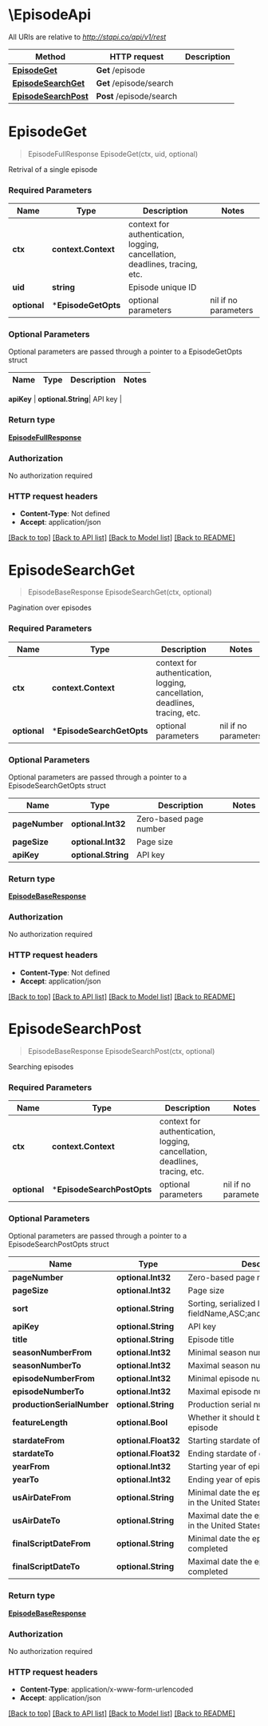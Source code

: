 # \EpisodeApi

All URIs are relative to *http://stapi.co/api/v1/rest*

Method | HTTP request | Description
------------- | ------------- | -------------
[**EpisodeGet**](EpisodeApi.md#EpisodeGet) | **Get** /episode | 
[**EpisodeSearchGet**](EpisodeApi.md#EpisodeSearchGet) | **Get** /episode/search | 
[**EpisodeSearchPost**](EpisodeApi.md#EpisodeSearchPost) | **Post** /episode/search | 


# **EpisodeGet**
> EpisodeFullResponse EpisodeGet(ctx, uid, optional)


Retrival of a single episode

### Required Parameters

Name | Type | Description  | Notes
------------- | ------------- | ------------- | -------------
 **ctx** | **context.Context** | context for authentication, logging, cancellation, deadlines, tracing, etc.
  **uid** | **string**| Episode unique ID | 
 **optional** | ***EpisodeGetOpts** | optional parameters | nil if no parameters

### Optional Parameters
Optional parameters are passed through a pointer to a EpisodeGetOpts struct

Name | Type | Description  | Notes
------------- | ------------- | ------------- | -------------

 **apiKey** | **optional.String**| API key | 

### Return type

[**EpisodeFullResponse**](EpisodeFullResponse.md)

### Authorization

No authorization required

### HTTP request headers

 - **Content-Type**: Not defined
 - **Accept**: application/json

[[Back to top]](#) [[Back to API list]](../README.md#documentation-for-api-endpoints) [[Back to Model list]](../README.md#documentation-for-models) [[Back to README]](../README.md)

# **EpisodeSearchGet**
> EpisodeBaseResponse EpisodeSearchGet(ctx, optional)


Pagination over episodes

### Required Parameters

Name | Type | Description  | Notes
------------- | ------------- | ------------- | -------------
 **ctx** | **context.Context** | context for authentication, logging, cancellation, deadlines, tracing, etc.
 **optional** | ***EpisodeSearchGetOpts** | optional parameters | nil if no parameters

### Optional Parameters
Optional parameters are passed through a pointer to a EpisodeSearchGetOpts struct

Name | Type | Description  | Notes
------------- | ------------- | ------------- | -------------
 **pageNumber** | **optional.Int32**| Zero-based page number | 
 **pageSize** | **optional.Int32**| Page size | 
 **apiKey** | **optional.String**| API key | 

### Return type

[**EpisodeBaseResponse**](EpisodeBaseResponse.md)

### Authorization

No authorization required

### HTTP request headers

 - **Content-Type**: Not defined
 - **Accept**: application/json

[[Back to top]](#) [[Back to API list]](../README.md#documentation-for-api-endpoints) [[Back to Model list]](../README.md#documentation-for-models) [[Back to README]](../README.md)

# **EpisodeSearchPost**
> EpisodeBaseResponse EpisodeSearchPost(ctx, optional)


Searching episodes

### Required Parameters

Name | Type | Description  | Notes
------------- | ------------- | ------------- | -------------
 **ctx** | **context.Context** | context for authentication, logging, cancellation, deadlines, tracing, etc.
 **optional** | ***EpisodeSearchPostOpts** | optional parameters | nil if no parameters

### Optional Parameters
Optional parameters are passed through a pointer to a EpisodeSearchPostOpts struct

Name | Type | Description  | Notes
------------- | ------------- | ------------- | -------------
 **pageNumber** | **optional.Int32**| Zero-based page number | 
 **pageSize** | **optional.Int32**| Page size | 
 **sort** | **optional.String**| Sorting, serialized like this: fieldName,ASC;anotherFieldName,DESC | 
 **apiKey** | **optional.String**| API key | 
 **title** | **optional.String**| Episode title | 
 **seasonNumberFrom** | **optional.Int32**| Minimal season number | 
 **seasonNumberTo** | **optional.Int32**| Maximal season number | 
 **episodeNumberFrom** | **optional.Int32**| Minimal episode number in season | 
 **episodeNumberTo** | **optional.Int32**| Maximal episode number in season | 
 **productionSerialNumber** | **optional.String**| Production serial number | 
 **featureLength** | **optional.Bool**| Whether it should be a feature length episode | 
 **stardateFrom** | **optional.Float32**| Starting stardate of episode story | 
 **stardateTo** | **optional.Float32**| Ending stardate of episode story | 
 **yearFrom** | **optional.Int32**| Starting year of episode story | 
 **yearTo** | **optional.Int32**| Ending year of episode story | 
 **usAirDateFrom** | **optional.String**| Minimal date the episode was first aired in the United States | 
 **usAirDateTo** | **optional.String**| Maximal date the episode was first aired in the United States | 
 **finalScriptDateFrom** | **optional.String**| Minimal date the episode script was completed | 
 **finalScriptDateTo** | **optional.String**| Maximal date the episode script was completed | 

### Return type

[**EpisodeBaseResponse**](EpisodeBaseResponse.md)

### Authorization

No authorization required

### HTTP request headers

 - **Content-Type**: application/x-www-form-urlencoded
 - **Accept**: application/json

[[Back to top]](#) [[Back to API list]](../README.md#documentation-for-api-endpoints) [[Back to Model list]](../README.md#documentation-for-models) [[Back to README]](../README.md)

